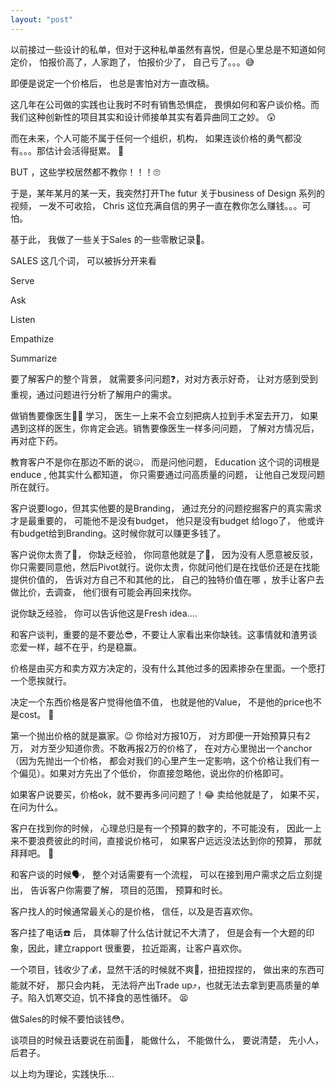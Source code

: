 ```yaml
---
layout: "post"
---
```


​以前接过一些设计的私单，但对于这种私单虽然有喜悦，但是心里总是不知道如何定价， 怕报价高了，人家跑了， 怕报价少了， 自己亏了。。。😅

即便是说定一个价格后， 也总是害怕对方一直改稿。 



这几年在公司做的实践也让我时不时有销售恐惧症， 畏惧如何和客户谈价格。而我们这种创新性的项目其实和设计师接单其实有着异曲同工之妙。 😲



而在未来，个人可能不属于任何一个组织，机构， 如果连谈价格的勇气都没有。。。那估计会活得挺累。 🤣



BUT ，这些学校居然都不教你！！！🙄 



于是，某年某月的某一天，我突然打开The futur 关于business of Design 系列的视频， 一发不可收拾， Chris 这位充满自信的男子一直在教你怎么赚钱。。。可怕。 







基于此， 我做了一些关于Sales 的一些零散记录📝。 



SALES 这几个词， 可以被拆分开来看

Serve

Ask

Listen

Empathize

Summarize



要了解客户的整个背景， 就需要多问问题❓，对对方表示好奇， 让对方感到受到重视，通过问题进行分析了解用户的需求。



做销售要像医生👩‍⚕️ 学习， 医生一上来不会立刻把病人拉到手术室去开刀， 如果遇到这样的医生，你肯定会逃。销售要像医生一样多问问题， 了解对方情况后，再对症下药。



教育客户不是你在那边不断的说🤐， 而是问他问题， Education 这个词的词根是enduce ,  他其实什么都知道， 你只需要通过问高质量的问题， 让他自己发现问题所在就行。 



客户说要logo，但其实他要的是Branding， 通过充分的问题挖掘客户的真实需求才是最重要的， 可能他不是没有budget， 他只是没有budget 给logo了， 他或许有budget给到Branding。这时候你就可以赚更多钱了。 



客户说你太贵了💸， 你缺乏经验， 你同意他就是了🙂， 因为没有人愿意被反驳， 你只需要同意他，然后Pivot就行。说你太贵，你就问他们是在找低价还是在找能提供价值的， 告诉对方自己不和其他的比， 自己的独特价值在哪 ，放手让客户去做比价，去调查， 他们很有可能会再回来找你。 

说你缺乏经验， 你可以告诉他这是Fresh idea….



和客户谈判，重要的是不要怂😎，不要让人家看出来你缺钱。这事情就和渣男谈恋爱一样，越不在乎，约是稳赢。 



价格是由买方和卖方双方决定的，没有什么其他过多的因素掺杂在里面。一个愿打一个愿挨就行。 



决定一个东西价格是客户觉得他值不值， 也就是他的Value， 不是他的price也不是cost。 👀



第一个抛出价格的就是赢家。😉 你给对方报10万， 对方即便一开始预算只有2万， 对方至少知道你贵。不敢再报2万的价格了， 在对方心里抛出一个anchor（因为先抛出一个价格， 都会对我们的心里产生一定影响，这个价格让我们有一个偏见）。如果对方先出了个低价， 你直接忽略他，说出你的价格即可。 



如果客户说要买，价格ok，就不要再多问问题了！😂 卖给他就是了，  如果不买，在问为什么。



客户在找到你的时候， 心理总归是有一个预算的数字的，不可能没有， 因此一上来不要浪费彼此的时间，直接说价格可， 如果客户远远没法达到你的预算， 那就拜拜吧。 👋



和客户谈的时候🗣， 整个对话需要有一个流程， 可以在接到用户需求之后立刻提出， 告诉客户你需要了解， 项目的范围， 预算和时长。 



客户找人的时候通常最关心的是价格， 信任，以及是否喜欢你。



客户挂了电话☎️ 后， 具体聊了什么估计就记不大清了， 但是会有一个大题的印象，因此，建立rapport 很重要， 拉近距离，让客户喜欢你。 



一个项目，钱收少了💰，显然干活的时候就不爽😤，扭扭捏捏的， 做出来的东西可能就不好， 那只会内耗， 无法将产出Trade up⤴️，也就无法去拿到更高质量的单子。陷入饥寒交迫，饥不择食的恶性循环。 😫



做Sales的时候不要怕谈钱😳。



谈项目的时候丑话要说在前面💪， 能做什么， 不能做什么， 要说清楚， 先小人， 后君子。 



以上均为理论，实践快乐...

